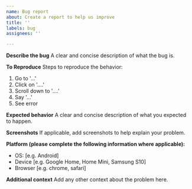 ```yaml
---
name: Bug report
about: Create a report to help us improve
title: ''
labels: bug
assignees: ''

---
```


**Describe the bug**
A clear and concise description of what the bug is.

**To Reproduce**
Steps to reproduce the behavior:
1. Go to '...'
2. Click on '....'
3. Scroll down to '....'
4. Say '...'
5. See error

**Expected behavior**
A clear and concise description of what you expected to happen.

**Screenshots**
If applicable, add screenshots to help explain your problem.

**Platform (please complete the following information where applicable):**
 - OS: [e.g. Android]
 - Device [e.g. Google Home, Home Mini, Samsung S10]
 - Browser [e.g. chrome, safari]

**Additional context**
Add any other context about the problem here.
